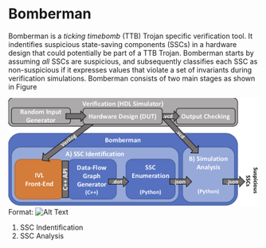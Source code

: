 # Bomberman

Bomberman is a *ticking timebomb* (TTB) Trojan specific verification tool. It indentifies suspicious state-saving components (SSCs) in a hardware design that could potentially be part of a TTB Trojan. Bomberman starts by assuming *all* SSCs are suspicious, and subsequently classifies each SSC as non-suspicious if it expresses values that violate a set of invariants during verification simulations. Bomberman consists of two main stages as shown in Figure 

<!-- [image]: https://llcad-github.llan.ll.mit.edu/HSS/ttb/figures/bomberman.pdf "Bomberman Architecture"  -->
<!-- ![alt text](https://llcad-github.llan.ll.mit.edu/HSS/ttb/blob/master/figures/bomberman.pdf "Bomberman Architecture") -->

<!-- [image]: https://llcad-github.llan.ll.mit.edu/HSS/ttb/blob/master/figures/bomberman.pdf "Image Title"

![Alt text][image]

A reference to the [image](#image). -->

<!-- <object data="https://llcad-github.llan.ll.mit.edu/HSS/ttb/blob/master/figures/bomberman.pdf" type="application/pdf" width="700px" height="700px">
    <embed src="https://llcad-github.llan.ll.mit.edu/HSS/ttb/blob/master/figures/bomberman.pdf">
        <p>This browser does not support PDFs. Please download the PDF to view it: <a href="https://llcad-github.llan.ll.mit.edu/HSS/ttb/blob/master/figures/bomberman.pdf">Download PDF</a>.</p>
    </embed>
</object> -->

![GitHub Logo](/figures/bomberman.png)
Format: ![Alt Text](url)

1. SSC Indentification
2. SSC Analysis

<!-- 




![Alt text][image] 
A reference to the [image](#image).

 that cause 
enumerates all state-saving components, i.e., registers, in hardware designs bproduces a data-flow graph
To make detecting distributed counter-registers practical, we use
connection information from the circuit in question to limit the
register combinations checked by our existing analysis flow. We
represent connection information as a dataflow graph. Creating a
dataflow graph for a circuit requires parsing the textual description
of the circuit and connecting the individual assignments to form a
graph. To maximize compatibility and reduce engineering effort, we use
Icarus Verilog to parse circuits described in Verilog. Once parsed we
walk the parse tree to build a dataflow graph for the
circuit. Finally, we use the dataflow graph to determine all possible
combinations of registers in a design. The resulting combinations feed
directly into our existing flow for detecting coalesced counter
registers.

Icarus Verilog supports adding functionality via modules called
backends. Backends interact with Icarus Verilog via the backend dll
API. Using the API means that we should be able to build our backend
(tgt-ttb) independently from Icarus Verilog, but for now we need to
compile our backend and Icarus Verilog together.

# Checkout

Icarus Verilog is a submodule in our project repository. This makes it
easy for us to track with the main Icarus Verilog repository. Using
submodules requires that after cloning the project repository, we
must checkout Icarus Verilog using,

git submodule init
git submodule update

After that, every time you pull, you must run the command below to
update the Icarus Verilog submodule.

git submodule update

Building
========
As mentioned above, we build our dll backend (tgt-ttb) with iverilog currently.
Though tgt-ttb is a dll, we still have to recompile all of Icarus Verilog
since I have not been able to decouple the backend build from the rest of 
Icarus Verilog.

To do this, in the iverilog folder run

./autoconf.sh
./configure
make
sudo make install

Running C Code
==============
Compile:
or1k-elf-gcc -Wall -mnewlib -mboard=ml509 -o <output> <input ...>

Turn to Bin:
or1k-elf-objcopy -O binary <input (output from compile)> <output.bin>

Turn to vmem
~/spqr/or1200toolchain/utils/bin2vmem <input.bin> > output.vmem

Workflow (an example is given in the examples folder)
========
This project consists of a couple little tools. They all have a certain job 
and works in the following steps

1. Use the tgt-ttb Icarus Verilog backend to create a dependency graph of the 
   signals in the verilog file(s). This graph will be in the form of a dot
   file.
   $ iverilog -t ttb [verilog input file(s)] -o [output file]

2. To make it easy for our existing analysis flow to track the results
   of distributed counter analysis, we create explicit registers in
   the circuit. To automatically generate the Verilog describing the
   distributed registers, use scripts/parse_dot.py to convert the dot
   file into verilog code.

   $ python scripts/parse_dot.py [file.dot] > output.slice

3. Manually add those assign statments to your top level module.

4. To find coalesced counter registers, we first simulate a circuit. Use 
   Icarus Verilog to create a simulator for your code

   $ iverilog -t vvp -o <output file> <verilog input file(s)>

5. We then run the simulated circuit to create the VCD file.

   $ vvp [output file from step 4]

6. Using the values in the VCD file, we apply our rule-set, cycle-by-cycle 
   against the VCD file. We report what registers remain after analysis as
   possible counter-based trigger registers.
   
   $ python scripts/VCD_parse.py [vcd output file from step 5]
 -->